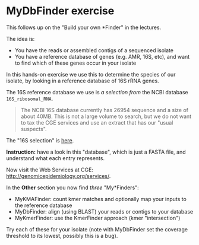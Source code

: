 # MyDbFinder exercise

This follows up on the "Build your own \*Finder" in the lectures.

The idea is:
 - You have the reads or assembled contigs of a sequenced isolate
 - You have a reference database of genes (e.g. AMR, 16S, etc), and
   want to find which of these genes occur in your isolate

In this hands-on exercise we use this to determine the species of
our isolate, by looking in a reference database of 16S rRNA genes.

The 16S reference database we use is _a selection from_ the NCBI
database `16S_ribosomal_RNA`.

> The NCBI 16S database currently has 26954 sequence and a size
> of about 40MB.  This is not a large volume to search, but we do
> not want to tax the CGE services and use an extract that has our
> "usual suspects".

The "16S selection" is [here](https://zwets.it/course/material/16S_selection.fna).

**Instruction:** have a look in this "database", which is just a FASTA
file, and understand what each entry represents.

Now visit the Web Services at CGE: <http://genomicepidemiology.org/services/>.

In the **Other** section you now find _three_ "My\*Finders":

 - MyKMAFinder: count kmer matches and optionally map your inputs to the reference database
 - MyDbFinder: align (using BLAST) your reads or contigs to your database
 - MyKmerFinder: use the KmerFinder approach (kmer "intersection")

Try each of these for your isolate (note with MyDbFinder set the coverage
threshold to its lowest, possibly this is a bug).

